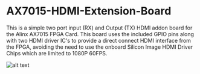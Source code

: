 # AX7015-HDMI-Extension-Board

This is a simple two port input (RX) and Output (TX) HDMI addon board for the Alinx AX7015 FPGA Card. This board uses the included GPIO pins along with two HDMI driver IC's to provide a direct connect HDMI interface from the FPGA, avoiding the need to use the onboard Silicon Image HDMI Driver Chips which are limited to 1080P 60FPS. 

![alt text](https://imgur.com/a/70WwqDQ)
